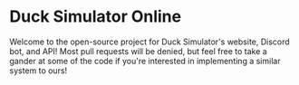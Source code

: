 # Duck Simulator Online
Welcome to the open-source project for Duck Simulator's website, Discord bot, and API!
Most pull requests will be denied, but feel free to take a gander at some of the code if you're interested in implementing a similar system to ours!
